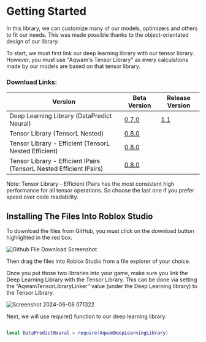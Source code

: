 # Getting Started

In this library, we can customize many of our models, optimizers and others to fit our needs. This was made possible thanks to the object-orientated design of our library.

To start, we must first link our deep learning library with our tensor library. However, you must use "Aqwam's Tensor Library" as every calculations made by our models are based on that tensor library.

### Download Links: 

| Version                                                                 | Beta Version                                                                                                       | Release Version                                                                                                                            |
|-------------------------------------------------------------------------|--------------------------------------------------------------------------------------------------------------------|--------------------------------------------------------------------------------------------------------------------------------------------|
| Deep Learning Library (DataPredict Neural)                              | [0.7.0](https://github.com/AqwamCreates/DataPredict-Neural/blob/main/module_scripts/AqwamDeepLearningLibrary.rbxm) | [1.1](https://github.com/AqwamCreates/DataPredict-Neural/blob/main/module_scripts/DataPredict%20Neural%20-%20Release%20Version%201.1.rbxm) |
| Tensor Library (TensorL Nested)                                         | [0.8.0](https://github.com/AqwamCreates/TensorL/blob/main/TensorL_Table_Nested.lua)                                |                                                                                                                                            |
| Tensor Library - Efficient (TensorL Nested Efficient)                   | [0.8.0](https://github.com/AqwamCreates/TensorL/blob/main/TensorL_Table_Nested_Efficient.lua)                      |                                                                                                                                            |
| Tensor Library - Efficient IPairs (TensorL Nested Efficient IPairs)     | [0.8.0](https://github.com/AqwamCreates/TensorL/blob/main/TensorL_Table_Nested_Efficient_IPairs.lua)               |

Note: Tensor Library - Efficient IPairs has the most consistent high performance for all tensor operations. So choose the last one if you prefer speed over code readability.

## Installing The Files Into Roblox Studio

To download the files from GitHub, you must click on the download button highlighted in the red box.

![Github File Download Screenshot](https://github.com/AqwamCreates/DataPredict/assets/67371914/b921d568-81b9-4f47-8a96-e0ab0316a4fe)

Then drag the files into Roblox Studio from a file explorer of your choice.

Once you put those two libraries into your game, make sure you link the Deep Learning Library with the Tensor Library. This can be done via setting the “AqwamTensorLibraryLinker” value (under the Deep Learning library) to the Tensor Library.

![Screenshot 2024-06-08 071322](https://github.com/AqwamCreates/DataPredict-Neural/assets/67371914/c4ccb9b9-4c02-4708-bffd-5959e73d99f0)

Next, we will use require() function to our deep learning library:

```lua

local DataPredictNeural = require(AqwamDeepLearningLibrary) 

```
